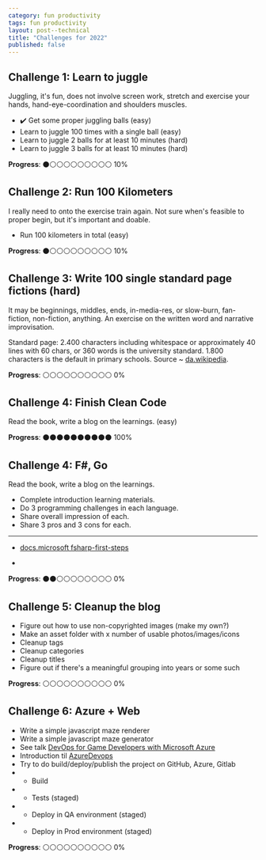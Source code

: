 ```yaml
---
category: fun productivity 
tags: fun productivity
layout: post--technical
title: "Challenges for 2022"
published: false
---
```



## Challenge 1: Learn to juggle

Juggling, it's fun, does not involve screen work, stretch and exercise your hands, hand-eye-coordination and shoulders muscles. 

- ✔️ Get some proper juggling balls (easy)
- Learn to juggle 100 times with a single ball (easy)
- Learn to juggle 2 balls for at least 10 minutes (hard)
- Learn to juggle 3 balls for at least 10 minutes (hard)

**Progress**: ⚫⚪⚪⚪⚪⚪⚪⚪⚪⚪ 10%	


## Challenge 2: Run 100 Kilometers

I really need to onto the exercise train again.
Not sure when's feasible to proper begin, but it's important and doable.

- Run 100 kilometers in total (easy)

**Progress**: ⚫⚪⚪⚪⚪⚪⚪⚪⚪⚪ 10%	


## Challenge 3: Write 100 single standard page fictions (hard)

It may be beginnings, middles, ends, in-media-res, or slow-burn, fan-fiction, non-fiction, anything. An exercise on the written word and narrative improvisation.

Standard page: 2.400 characters including whitespace or approximately 40 lines with 60 chars, or 360 words is the university standard. 1.800 characters is the default in primary schools. Source ~ [da.wikipedia](https://da.wikipedia.org/wiki/Normalside).

**Progress**: ⚪⚪⚪⚪⚪⚪⚪⚪⚪⚪ 0%	


## Challenge 4: Finish Clean Code

Read the book, write a blog on the learnings. (easy)

**Progress**: ⚫⚫⚫⚫⚫⚫⚫⚫⚫⚫ 100%	


## Challenge 4: F\#, Go

Read the book, write a blog on the learnings.

- Complete introduction learning materials.
- Do 3 programming challenges in each language.
- Share overall impression of each.
- Share 3 pros and 3 cons for each.  
---
* [docs.microsoft fsharp-first-steps](https://docs.microsoft.com/en-us/learn/paths/fsharp-first-steps/?WT.mc_id=dotnet-35129-website)
- 

**Progress**: ⚫⚫⚪⚪⚪⚪⚪⚪⚪⚪ 0%	


## Challenge 5: Cleanup the blog

- Figure out how to use non-copyrighted images (make my own?)
- Make an asset folder with x number of usable photos/images/icons
- Cleanup tags
- Cleanup categories
- Cleanup titles
- Figure out if there's a meaningful grouping into years or some such

**Progress**: ⚪⚪⚪⚪⚪⚪⚪⚪⚪⚪ 0%	

## Challenge 6: Azure + Web

- Write a simple javascript maze renderer
- Write a simple javascript maze generator
- See talk [DevOps for Game Developers with Microsoft Azure](https://www.gdcvault.com/play/1024824/DevOps-for-Game-Developers-with)
- Introduction til [AzureDevops](https://azure.microsoft.com/da-dk/overview/devops-tutorial/#fundamentals)
- Try to do build/deploy/publish the project on GitHub, Azure, Gitlab
- - Build
- - Tests (staged)
- - Deploy in QA environment (staged)
- - Deploy in Prod environment (staged)

**Progress**: ⚪⚪⚪⚪⚪⚪⚪⚪⚪⚪ 0%	